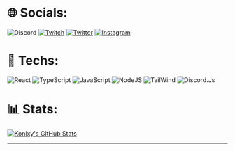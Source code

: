 # 🌐 Socials:

 ![Discord](https://img.shields.io/badge/Konixy%231905-5562ea.svg?logo=Discord&logoColor=white) [![Twitch](https://img.shields.io/badge/Twitch-%239146FF.svg?logo=Twitch&logoColor=white)](https://twitch.tv/konixy_) [![Twitter](https://img.shields.io/badge/Twitter-%231DA1F2.svg?logo=Twitter&logoColor=white)](https://twitter.com/Konixy2) [![Instagram](https://img.shields.io/badge/Instagram-DD2A7B?logo=Instagram&logoColor=white)](https://www.instagram.com/konixy_)

# 🔧 Techs:

![React](https://img.shields.io/badge/React-323330?style=for-the-badge&logo=React&logoColor=61DBFB) ![TypeScript](https://img.shields.io/badge/TypeScript-323330?style=for-the-badge&logo=TypeScript&logoColor=007ACC) ![JavaScript](https://img.shields.io/badge/JavaScript-323330?style=for-the-badge&logo=JavaScript&logoColor=F0DB4F) ![NodeJS](https://img.shields.io/badge/NodeJS-323330?style=for-the-badge&logo=node.js&logoColor=7741) ![TailWind](https://img.shields.io/badge/TailWind-323330?style=for-the-badge&logo=tailwindcss&logoColor=36b7f0) ![Discord.Js](https://img.shields.io/badge/Discord.Js-323330?style=for-the-badge&logo=discord&logoColor=5562ea)

# 📊 Stats:

[![Konixy's GitHub Stats](https://github-readme-stats.vercel.app/api?username=Konixy&show_icons=true&theme=dark)](https://github.com/anuraghazra/github-readme-stats)

---
